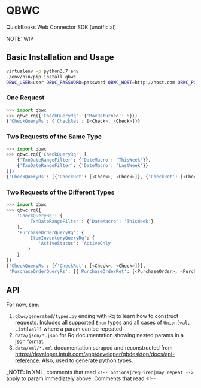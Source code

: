 # QBWC

QuickBooks Web Connector SDK (unofficial)

NOTE: WIP

## Basic Installation and Usage

```bash
virtualenv -p python3.7 env
./env/bin/pip install qbwc
QBWC_USER=user QBWC_PASSWORD=password QBWC_HOST=http://host.com QBWC_PORT=8166 ./env/bin/python
```

### One Request

```python
>>> import qbwc
>>> qbwc.rq({'CheckQueryRq': {'MaxReturned': 5}})
{'CheckQueryRs': {'CheckRet': [<Check>, <Check>]}}
```

### Two Requests of the Same Type

```python
>>> import qbwc
>>> qbwc.rq({'CheckQueryRq': [
	{'TxnDateRangeFilter': {'DateMacro': 'ThisWeek'}},
	{'TxnDateRangeFilter': {'DateMacro': 'LastWeek'}}
]})
{'CheckQueryRs': [{'CheckRet': [<Check>, <Check>]}, {'CheckRet': [<Check>, <Check>]}]}
```

### Two Requests of the Different Types

```python
>>> import qbwc
>>> qbwc.rq({
	'CheckQueryRq': {
		'TxnDateRangeFilter': {'DateMacro': 'ThisWeek'}
	},
	'PurchaseOrderQueryRq': {
		'ItemInventoryQueryRq': {
        	'ActiveStatus': 'ActiveOnly'
    	}
    }
})
{'CheckQueryRs': [{'CheckRet': [<Check>, <Check>]}],
 'PurchaseOrderQueryRs': [{'PurchaseOrderRet': [<PurchaseOrder>, <PurchaseOrder>, <etc>]}]
```


## API

For now, see:

1. `qbwc/generated/types.py` ending with Rq to learn how to construct requests. Includes all supported `Enum` types and all cases of `Union[val, List[val]]` where a param can be repeated.
2. `data/json/*.json` for Rq documentation showing nested params in a json format.
3. `data/xml/*.xml` documentation scraped and reconstructed from https://developer.intuit.com/app/developer/qbdesktop/docs/api-reference. Also, used to generate python types.

_NOTE: In XML, comments that read `<!-- options|required|may repeat -->` apply to param immediately above. Comments that read <!-- 